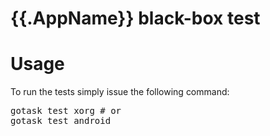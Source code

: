 # {{.AppName}} black-box test


# Usage

To run the tests simply issue the following command:

<pre>
gotask test xorg # or
gotask test android
</pre>
